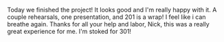 Today we finished the project! It looks good and I'm really happy with it.
A couple rehearsals, one presentation, and 201 is a wrap! I feel like i can breathe
again. Thanks for all your help and labor, Nick, this was a really great experience for me.
I'm stoked for 301!
